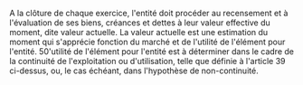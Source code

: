 A la clôture de chaque exercice, l'entité doit procéder au recensement et à l'évaluation de ses biens, créances et
dettes à leur valeur effective du moment, dite valeur actuelle.
La valeur actuelle est une estimation du moment qui s'apprécie fonction du marché et de l'utilité de l'élément pour
l'entité.
50'utilité de l'élément pour l'entité est à déterminer dans le cadre de la continuité de l'exploitation ou d'utilisation,
telle que définie à l'article 39 ci-dessus, ou, le cas échéant, dans l'hypothèse de non-continuité.